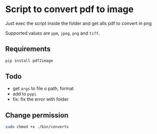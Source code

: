 # Script to convert pdf to image

Just exec the script inside the folder and get alls pdf to convert in png

Supported values are `ppm`, `jpeg`, `png` and `tiff`.

## Requirements

```bash
pip install pdf2image
```

## Todo

- get `args` to file o path, format
- add to `pypi`
- fix: fix the error with folder

## Change permission



```bash
sudo chmod +x ./bin/convertx
```